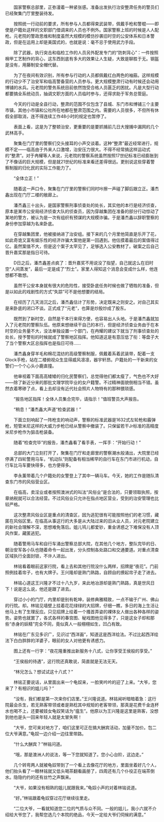 　　国家警察总部里，正弥漫着一种紧张感。准备出发执行治安整肃任务的警员们已经聚集门厅里整装待发。

　　按照统一行动前的要求，所有参与人员都得束武装带，佩戴手枪和警棍——即使是户籍处这样的文职部门借调来的人员也不例外。国家警察上班的时候是人人配枪。元老院的警政思维和制度虽然大规模的模仿抄袭旧时空的公安体系和日本警政，但是在运用上却是美国式的，也就是说：毫不忌于使用武力手段。

　　除了武器，执行突击和临检工作的人员另外配发专门的“防刺背心”：一件按照棉甲工艺制作的背心，这东西到底有多大的效果让人生疑，大致是聊胜于无。钢盔是没有，用藤制安全帽代替。

　　为了在夜间有效识别，所有参与行动的人员都佩戴红白两色的袖箍。这样规模的行动少不了治安军和临高警备营的人员参与。更大规模整肃行动有时候还会动用博铺的水兵。元老院的警务系统目前依然饱受合格人员匮乏的困扰。凡是大型行动都要搞全系统动员，抽调文职方面的人员临时参与，还得求助于军务总管庭。

　　今天的行动是全县行动，整肃的范围不仅包含了县城、东门市和博铺三个主要市镇，其他小市镇和公社所在地都在整肃范围之内。需要的人员很多，不但所有休假全部取消，连不得连续工作48小时的规定也暂停了。

　　表面上看，这是为了整顿治安，更重要的是要抓捕前几日大搜捕中漏网的几个武林高手。

　　聚集在门厅里的警察们交头接耳的小声交谈着。这种“整肃”最近经常进行，规模不定——临高由于外来人口激增，治安压力很大。不得不经常搞这样运动式的“整肃”。对于冉耀等人来说，元老院的警察系统虽然按照17世纪标准已经膨胀到了不像话的巨大规模，但是就21世纪的标准来看还差得很远。更别说这些穿着警察制服的归化民的实际工作能力了。

　　“全体立正！”

　　随着这一声口令，聚集在门厅里的警察们同时咔擦一声碰了脚后跟立正。潘杰鑫出现在门厅二楼的敞廊上。

　　潘杰鑫三十出头，是国家警察刑事侦查处的处长，其实他的本行是经济侦查，原本是某市公安局经济侦查大队的侦查员，因为穿越集团在准备的部分行动惊动了某地的警方，被认为是一次有组织有预谋的大规模诈骗。于是潘杰鑫以辞职警察的身份参加穿越为名来卧底。

　　在穿越集团里，他被接纳进了治安组。接下来的几个月里他简直是乐开了花，如此奇诡又富有娱乐性的经济诈骗大案他是第一回遇到。他估摸着最后的案值得过亿。虽然案值不大，但是这个案子太罕见了，足够选入公安教材了。破案之后自己晋升嘉奖那是指日可待。

　　D日之后，潘杰鑫差点疯了：晋升嘉奖不用说没了指望，自己就这么在旧时空“人间蒸发”，最后一定是成了“烈士”。家里人得知这个消息会变成什么样，他连想都不敢想。

　　虽然干公安本身就有很大的危险性，接受卧底任务时候也做了牺牲的准备，但是以如此的戏剧性的方式“失踪”可不是他想要的结局。

　　在经历了几天消沉之后，潘杰鑫估计了形势，决定既来之则安之。对自己其实是来卧底的闭口不谈。正式成了“元老”，也算是炒股炒成了股东。

　　既然到了新时空，自然是干本行来得方便，也容易出人头地。于是潘杰鑫就加入了元老院的警察队伍。他原来想继续干自己的本行，但是经济侦查业务由于在本时空的业务量不大，没法单独设置一个部门，在冉耀的建议下就当了刑事侦查处的处长，授予警衔的时候就成了警察地区指挥。他知道这是有意压低了衔：等盘子大了当个警察大区总指挥也是指日可待……

　　潘杰鑫身穿羊毛和棉花混纺的高级警察制服，佩戴着系着武装带，配着一支Glock手枪，站在二楼俯视众生显得威风凛凛，器宇轩昂。户籍处的一干新来的女警们一个个心头小鹿直撞。

　　他审视着下面高高矮矮的归化民警察们，总觉得他们都太瘦了，气色也不大好——除了新近分来的那批文理学院毕业的女户籍警。不过精神面貌倒相当不错。虽然衣着寒碜了点，看上去却没有近代社会照片人物特有的那种猥琐感。

　　“报告地区指挥！全体人员集合完毕，请指示！”值班警员大声报告。

　　“稍息！”潘杰鑫大声道“检查武器！”

　　下面立刻响起了一阵枪支的响动声，警察的标准武器是1632式左轮枪和霰弹枪，短管米尼这样的大威力步枪已经从警察中撤装了。只保留若干Jr标准的高精度米尼步枪作为狙击枪装备。

　　随着“检查完毕”的报告，潘杰鑫看了看手表，一挥手：“开始行动！”

　　总部的大门立刻打开了，聚集在门厅和走廊里的警察潮水般涌出，大院里已经停满了四轮警用马车，“机动队”则配备有相当稀罕的自行车在东门市进行机动，自行车比马车要快得多，也方便得多。

　　李永薰带着几个户籍处的女警登上了其中一辆马车。今天，她的工作是随队清查东门市的风俗营业区。

　　在临高，卖淫业或者按照澳洲式的叫法“风俗业”是合法的，只要领取执照，按章纳税就可以合法经营。不过风俗业只允许在指点地区营业，受到的治安管理也比较严格。

　　这次整肃风俗业区是重点的清查区，因为逃犯很有可能按照他们的老习惯，藏匿在风俗区里。在临高从事这行的大多是从大陆过来的旧从业人员，对元老院建立的新社会理解不深，思想难免落后。姐儿鸨儿都爱钞，重金诱惑之下难保没有人顶风作案，藏匿逃犯。

　　随着警用马车和自行车涌出警察总部大院，在其他几个地方，整队完毕的日、朝治安军各小队也随着命令一起出发，分头控制各处路口和交通要道。对重点清查区域执行全面封锁，不许人进出。

　　林铭看着眼前这家行院，看上去和其他行院没什么两样，招牌是“夜花”。门前照例挂着帘子，也有大牌子。王兴隆却是熟门熟路，自顾自的撩起帘子走了进去。

　　林铭心道这王兴隆才不过十八九岁，来此地冶游却是熟门熟路，真是世风日下！说是这么说，他还是跟了进去。

　　穿过小小的门厅，内里却是别有乾坤，装修典雅精致，一点不输于广州、佛山的行院。却。林铭见墙壁上挂着花花绿绿的大招牌，仔细一瞧，多日的海上生活让他马上有了生理反应。只见招牌上绘着一个搔首弄姿的裸体女人做出各种各样的姿势。姿势也就罢了，各式各样的春宫图、秘戏图他见得多了，只是这女子却和那些“赤身的妖精”完全不同，竟似真人一般栩栩如生，凹凸有致。

　　林铭在广东见多识广，见识过“西洋画”，知道这是西洋绘法。不过比起西洋绘法下白白胖胖的洋婆子，眼前的女人对他更有诱惑力。

　　图上还有一行字：“夜花隆重推出新服务十八式，让你享受王侯般的享受。”

　　“王侯般的待遇”，这行院还真敢说，简直就是无法无天。

　　“林兄怎么？想试试这十八式？”

　　林铭正要说话，从里面出来一个龟奴来，一脸笑吟吟的迎了上来。“大爷，您来了？有相识的姐儿吗？”

　　“没有，我们都是第一次来你们店里。”王兴隆说道。林铭闻听暗暗着急：这行院最会杀生，若无熟客带领或者是熟稔其中规矩的老客带领，那真是花费千金连杯水也喝不上，还要被妓女龟奴笑话为“瘟生”。他原以为王兴隆是这里是熟客，没想到他也是头一回来年轻人就是太冒失啊！

　　“大爷，您可来对地方了，咱们这里可正在搞大酬宾活动，加量不加价。包二位大爷满意。”龟奴一边介绍一边往里带路。

　　“什么大酬宾？”林铭问道。

　　“哦，那是澳洲人的说法，等一下您就知道了。您小心台阶，这边走。”

　　几个转弯两人就被龟奴带到了一个看上去像花厅的地方，里面坐着好几个人，他们抬头看了一眼林铭就又低头喝茶翻看画册了，四周还有几个仆役正在端茶倒水。隐隐约约的还有丝竹之声飘来。

　　“大爷，如果没有相熟的姐儿就跟我来。”龟奴小声的对着林铭说道。

　　“好。”林铭跟着龟奴穿过花厅继续往里走。

　　“二位大爷，一看就知道您二位的气质与众不同。一般的姐儿，我小六就不介绍给大爷您了，我帮您选几个本院的绝品，今天一定给大爷们伺候的满意。”
